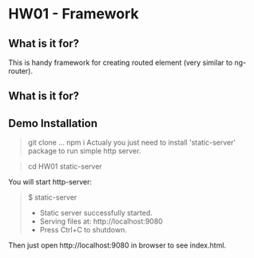 # HW01 - Framework

## What is it for?
This is handy framework for creating routed element (very similar to ng-router).

## What is it for?

## Demo Installation
> git clone ...
> npm i 
Actualy you just need to install 'static-server' package to run simple http server.

> cd HW01
>static-server

You will start http-server:
>$ static-server
>* Static server successfully started.
>* Serving files at: http://localhost:9080
>* Press Ctrl+C to shutdown.

Then just open http://localhost:9080 in browser to see index.html.